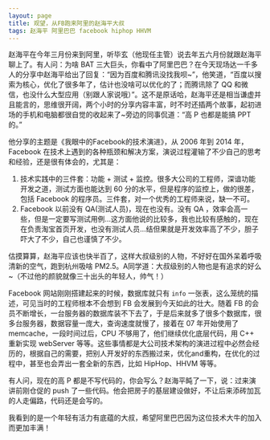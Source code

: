```yaml
---
layout: page
title: 观望，从FB跑来阿里的赵海平大叔
tags: 赵海平 阿里巴巴 facebook hiphop HHVM
---
```


赵海平在今年三月份来到阿里，听毕玄（他现任主管）说去年五六月份就跟赵海平聊上了。有人问：为啥 BAT 三大巨头，你看中了阿里巴巴？在今天现场达一千多人的分享中赵海平给出了回复：“因为百度和腾讯没找我呗~”，他笑道，“百度以搜索为核心，优化了很多年了，估计也没啥可以优化的了；而腾讯除了 QQ 和微信，也没什么大型应用（别跟人家说哦）”。这不是原话哈，赵海平还是相当谦虚并且能言的，思维很开阔，两个小时的分享内容丰富，时不时还插两个故事，起初进场的手机和电脑都很自觉的收起来了~旁边的同事侃道：“高 P 也都是能搞 PPT 的。”

他分享的主题是《我眼中的Facebook的技术演进》，从 2006 年到 2014 年，Facebook 在技术上遇到的各种瓶颈和解决方案，演说过程灌输了不少自己的思考和经验，还是很有体会的，尤其是：

1. 技术实践中的三件套：功能 + 测试 + 监控。很多大公司的工程师，深谙功能开发之道，测试方面也能达到 60 分的水平，但是程序的监控上，做的很差，包括 Facebook 的程序员。三件套，对一个优秀的工程师来说，缺一不可。
2. Facebook 以前没有 QA(测试人员)，现在也没有。没有 QA ，效率会高一些，但是一定要写测试用例...这方面他说的比较多，我也比较有感触的，现在在负责淘宝首页开发，也没有测试人员...结但果就是开发效率高了不少，胆子吓大了不少，自己也谨慎了不少。

估摸算算，赵海平应该也快半百了，这样大叔级别的人物，不好好在国外呆着呼吸清新的空气，跑到杭州吸啥 PM2.5。A同学道：大叔级别的人物也是有追求的好么~（不过他的颜貌就像三十出头的年轻人，帅气！）

Facebook 网站刚刚搭建起来的时候，数据库就只有 `info` 一张表，这么笼统的描述，可见当时的工程师根本不会想到 FB 会发展到今天如此的壮大。随着 FB 的会员不断增长，一台服务器的数据库装不下去了，于是后来就多了很多个数据库，很多台服务器，数据容量一庞大，查询速度就慢了，接着在 07 年开始使用了 memcache，一段时间过后，CPU 不够用了，他们继续优化底层代码，用 C++ 重新实现 webServer 等等。这些事情都是大公司技术架构的演进过程中必然会经历的，根据自己的需要，把别人开发好的东西搬过来，优化and重构，在优化的过程中，甚至也会弄出一套全新的东西，比如 HipHop、HHVM 等等。

有人问，现在的高 P 都是不写代码的，你会写么？赵海平盹了一下，说：过来演讲前刚仓促的 push 了一些代码。他会把房子的基层建设做好，不让后来添砖加瓦的人走偏路，代码还是会写的。

我看到的是一个年轻有活力有底蕴的大叔，希望阿里巴巴因为这位技术大牛的加入而更加丰满！

